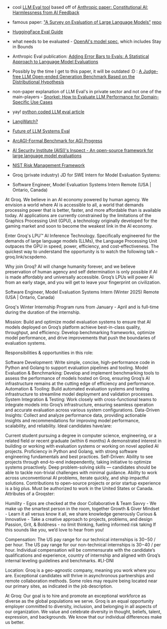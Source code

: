 * cool [LLM Eval tool](https://eugeneyan.com/writing/llm-evaluators/) based off of [Anthropic paper: Constitutional AI: Harmlessness from AI Feedback](https://arxiv.org/abs/2212.08073)
* famous paper: ["A Survey on Evaluation of Large Language Models"](https://arxiv.org/abs/2307.03109) [repo](https://github.com/MLGroupJLU/LLM-eval-survey)
* [HuggingFace Eval Guide](https://github.com/huggingface/evaluation-guidebook)
* what needs to be evaluated - [OpenAI's model spec](https://model-spec.openai.com/2025-02-12.html), which includes Stay in Bounds
* Anthropic Eval publication: [Adding Error Bars to Evals: A Statistical Approach to Language Model Evaluations](https://arxiv.org/abs/2411.00640)
* Possibly by the time I get to this paper, it will be outdated :D : [A Judge-free LLM Open-ended Generation Benchmark Based on the Distributional Hypothesis](https://arxiv.org/abs/2502.09316)
* non-paper explanation of LLM Eval's in private sector and not one of the main-players - [Snorkel: How to Evaluate LLM Performance for Domain-Specific Use Cases](https://www.youtube.com/watch?v=ZHjulqB-4A0)
* yay! [python coded LLM eval article](https://medium.com/@jeffreyip54/llm-evaluation-metrics-everything-you-need-for-llm-evaluation-6b129157e33c)
* [LangWatch?](https://docs.langwatch.ai/optimization-studio/evaluating)
* [Future of LLM Systems Eval ](https://www.reddit.com/r/LocalLLaMA/comments/18z3ygo/the_future_of_llm_systems_evaluation/)
* [ArcAGI-Formal Benchmark for AGI Progress](https://arcprize.org/)
* [AI Security Institute (AISI)'s Inspect - An open-source framework for large language model evaluations](https://inspect.ai-safety-institute.org.uk/)
* [NIST Risk Management Framework](https://csrc.nist.gov/projects/risk-management)
* Groq (private industry) JD for SWE Intern for Model Evaluation Systems:

* Software Engineer, Model Evaluation Systems Intern
Remote (USA | Ontario, Canada)

At Groq. We believe in an AI economy powered by human agency. We envision a world where AI is accessible to all, a world that demands processing power that is better, faster, and more affordable than is available today. AI applications are currently constrained by the limitations of the Graphics Processing Unit (GPU), a technology originally developed for the gaming market and soon to become the weakest link in the AI economy.

Enter Groq's LPU™ AI Inference Technology. Specifically engineered for the demands of large language models (LLMs), the Language Processing Unit outpaces the GPU in speed, power, efficiency, and cost-effectiveness. The quickest way to understand the opportunity is to watch the following talk – groq.link/scspdemo.

Why join Groq? AI will change humanity forever, and we believe preservation of human agency and self determination is only possible if AI is made affordably and universally accessible. Groq’s LPUs will power AI from an early stage, and you will get to leave your fingerprint on civilization.

Software Engineer, Model Evaluation Systems Intern (Winter 2025)
Remote (USA | Ontario, Canada)

Groq's Winter Internship Program runs from January - April and is full-time during the duration of the internship.

Mission: Build and optimize model evaluation systems to ensure that AI models deployed on Groq’s platform achieve best-in-class quality, throughput, and efficiency. Develop benchmarking frameworks, optimize model performance, and drive improvements that push the boundaries of evaluation systems.

Responsibilities & opportunities in this role:

Software Development: Write simple, concise, high-performance code in Python and Golang to support evaluation pipelines and tooling.
Model Evaluation & Benchmarking: Develop and implement benchmarking tools to assess the performance of models hosted on Groq, ensuring Groq’s AI infrastructure remains at the cutting edge of efficiency and performance.
Automation & Tooling: Build automated evaluation systems and testing infrastructure to streamline model deployment and validation processes.
System Integration & Testing: Work closely with cross-functional teams to integrate models into Groq’s infrastructure, ensuring seamless operation and accurate evaluation across various system configurations.
Data-Driven Insights: Collect and analyze performance data, providing actionable insights and recommendations for improving model performance, scalability, and reliability.
Ideal candidates have/are:

Current student pursuing a degree in computer science, engineering, or a related field or recent graduate (within 6 months)
A demonstrated interest in building or working with evaluation systems or working on novel applied AI projects.
Proficiency in Python and Golang, with strong software engineering fundamentals and best practices.
Self-Driven: Ability to see projects through end-to-end independently, taking initiative to optimize systems proactively.
Deep problem-solving skills — candidates should be able to tackle non-trivial challenges with minimal guidance.
Ability to work across unconventional AI problems, iterate quickly, and ship impactful solutions.
Contributions to open-source projects or prior startup experience is a big plus.
Must be authorized to work in the United States or Canada.
Attributes of a Groqster:

Humility - Egos are checked at the door
Collaborative & Team Savvy - We make up the smartest person in the room, together
Growth & Giver Mindset - Learn it all versus know it all, we share knowledge generously
Curious & Innovative - Take a creative approach to projects, problems, and design
Passion, Grit, & Boldness - no limit thinking, fueling informed risk taking
If this sounds like you, we’d love to hear from you!

Compensation: The US pay range for our technical internships is $30-$50 / per hour. The US pay range for our non-technical internships is $30-$40 / per hour. Individual compensation will be commensurate with the candidate’s qualifications and experience, country of internship and aligned with Groq’s internal leveling guidelines and benchmarks. #LI-DNI

Location: Groq is a geo-agnostic company, meaning you work where you are. Exceptional candidates will thrive in asynchronous partnerships and remote collaboration methods. Some roles may require being located near our primary sites, as indicated in the job description.  

At Groq: Our goal is to hire and promote an exceptional workforce as diverse as the global populations we serve. Groq is an equal opportunity employer committed to diversity, inclusion, and belonging in all aspects of our organization. We value and celebrate diversity in thought, beliefs, talent, expression, and backgrounds. We know that our individual differences make us better.

